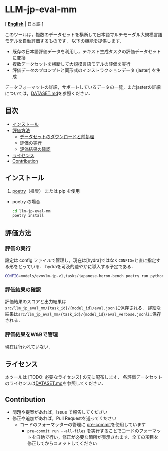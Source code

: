 # LLM-jp-eval-mm
[ [**English**](./README_en.md) | 日本語 ]

このツールは，複数のデータセットを横断して日本語マルチモーダル大規模言語モデルを自動評価するものです．
以下の機能を提供します．

- 既存の日本語評価データを利用し，テキスト生成タスクの評価データセットに変換
- 複数データセットを横断して大規模言語モデルの評価を実行
- 評価データのプロンプトと同形式のインストラクションデータ (jaster) を生成

データフォーマットの詳細，サポートしているデータの一覧，またjasterの詳細については，[DATASET.md](./DATASET.md)を参照ください．


## 目次

- [インストール](#インストール)
- [評価方法](#評価方法)
  - [データセットのダウンロードと前処理](#データセットのダウンロードと前処理)
  - [評価の実行](#評価の実行)
  - [評価結果の確認](#評価結果の確認)
- [ライセンス](#ライセンス)
- [Contribution](#Contribution)

## インストール

1. [poetry](https://python-poetry.org/docs/)（推奨） または pip を使用

- poetry の場合
    ```bash
    cd llm-jp-eval-mm
    poetry install
    ```


## 評価方法

### 評価の実行

<!-- 設定は config ファイルで管理し，[hydra](https://github.com/facebookresearch/hydra)を使用して読み込む． -->

設定は config ファイルで管理し，現在は[hydra]ではなく``CONFIG=``と直に指定する形をとっている．
hydraを可及的速やかに導入する予定である．


```bash
CONFIG=models/evovlm-jp-v1,tasks/japanese-heron-bench poetry run python src/llm_jp_eval_mm/evaluator.py
```

### 評価結果の確認

評価結果のスコアと出力結果は `src/llm_jp_eval_mm/{task_id}/{model_id}/eval.json` に保存される．
詳細な結果は`src/llm_jp_eval_mm/{task_id}/{model_id}/eval_verbose.jsonl`に保存される．

### 評価結果をW&Bで管理

現在は行われていない．

## ライセンス

本ツールは [TODO: 必要なライセンス] の元に配布します．
各評価データセットのライセンスは[DATASET.md](./DATASET.md)を参照してください．

## Contribution

- 問題や提案があれば，Issue で報告してください
- 修正や追加があれば，Pull Requestを送ってください
    - コードのフォーマッターの管理に [pre-commit](https://pre-commit.com)を使用しています
        - `pre-commit run --all-files` を実行することでコードのフォーマットを自動で行い，修正が必要な箇所が表示されます．全ての項目を修正してからコミットしてください
